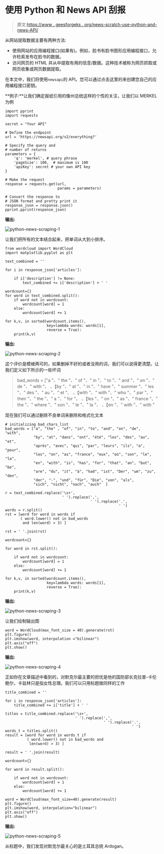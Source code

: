 # 使用 Python 和 News API 刮报

> 原文:[https://www . geesforgeks . org/news-scratch-use-python-and-news-API/](https://www.geeksforgeeks.org/newspaper-scraping-using-python-and-news-api/)

从网站提取数据主要有两种方法:

*   使用网站的应用编程接口(如果有)。例如，脸书有脸书图形应用编程接口，允许检索发布在脸书的数据。
*   访问网页的 HTML 并从中提取有用的信息/数据。这种技术被称为网页抓取或网页收集或网页数据提取。

在本文中，我们将使用`newsapi`的 API。您可以通过点击这里的来创建您自己的应用编程接口密钥。

**例子:**让我们确定报纸引用的像州总统这样的个性的关注，让我们以 MERKEL 为例

```
import pprint
import requests

secret = "Your API"

# Define the endpoint
url = 'https://newsapi.org/v2/everything?'

# Specify the query and
# number of returns
parameters = {
    'q': 'merkel', # query phrase
    'pageSize': 100,  # maximum is 100
    'apiKey': secret # your own API key
}

# Make the request
response = requests.get(url, 
                        params = parameters)

# Convert the response to 
# JSON format and pretty print it
response_json = response.json()
pprint.pprint(response_json)
```

**输出:**

![python-news-scraping-1](img/1d3f4546383b22adb7dbd34cd3b00cc5.png)

让我们把所有的文本结合起来，把单词从大到小排序。

```
from wordcloud import WordCloud
import matplotlib.pyplot as plt

text_combined = ''

for i in response_json['articles']:

    if i['description'] != None:
        text_combined += i['description'] + ' '

wordcount={}
for word in text_combined.split():
    if word not in wordcount:
        wordcount[word] = 1
    else:
        wordcount[word] += 1

for k,v, in sorted(wordcount.items(),
                   key=lambda words: words[1], 
                   reverse = True):
    print(k,v)
```

**输出:**

![python-news-scraping-2](img/d7d140d16821a0f1443bdb55405e6660.png)

这个评价是模棱两可的，如果删掉不好的或者没用的词，我们可以说得更清楚。让我们定义如下所示的一些坏词

> bad_words = ["a "、" the "、" of "、" in "、" to "、" and "、" on "、" de "、" with "、
> 、【by "、" at "、" in "、" have "、" summer "、" les "、" des "、" au "、" et "、
> 、【with "、" with "、" who "、" par "、" their "、" the "、" a "、" for "、
> 、【les "、" on "、" as "、" france "、" the "、" where "、" son "、" le "、" la "、
> 、【en "、" with "、" with "

现在我们可以通过删除不良单词来删除和格式化文本

```
# initializing bad_chars_list 
bad_words = ["a", "the" , "of", "in", "to", "and", "on", "de", "with", 
             "by", "at", "dans", "ont", "été", "les", "des", "au", "et", 
             "après", "avec", "qui", "par", "leurs", "ils", "a", "pour", 
             "les", "on", "as", "france", "eux", "où", "son", "le", "la",
             "en", "with", "is", "has", "for", "that", "an", "but", "be", 
             "are", "du", "it", "à", "had", "ist", "Der", "um", "zu", "den", 
             "der", "-", "und", "für", "Die", "von", "als",
             "sich", "nicht", "nach", "auch"  ] 

r = text_combined.replace('\s+',
                          ' ').replace(',', 
                                       ' ').replace('.',
                                                    ' ')
words = r.split()
rst = [word for word in words if 
       ( word.lower() not in bad_words 
        and len(word) > 3) ]

rst = ' '.join(rst)

wordcount={}

for word in rst.split():

    if word not in wordcount:
        wordcount[word] = 1
    else:
        wordcount[word] += 1

for k,v, in sorted(wordcount.items(),
                   key=lambda words: words[1],
                   reverse = True):
    print(k,v)
```

**输出:**

![python-news-scraping-3](img/51bbbd812555f4e4fc0e07b4ee7c02b6.png)

让我们绘制输出图

```
word = WordCloud(max_font_size = 40).generate(rst)
plt.figure()
plt.imshow(word, interpolation ="bilinear")
plt.axis("off")
plt.show()
```

**输出:**

![python-news-scraping-4](img/226b8a6e5b6e347bf2546d6cdce38977.png)

正如你在文章描述中看到的，对默克尔最主要的担忧是他的国防部长克拉普-卡伦鲍尔，卡兹林只是指女性总理。我们可以只用标题做同样的工作

```
title_combined = ''

for i in response_json['articles']:
    title_combined += i['title'] + ' '

titles = title_combined.replace('\s+',
                                ' ').replace(',',
                                             ' ').replace('.',
                                                          ' ')
words_t = titles.split()
result = [word for word in words_t if
          ( word.lower() not in bad_words and
           len(word) > 3) ]

result = ' '.join(result)

wordcount={}

for word in result.split():

    if word not in wordcount:
        wordcount[word] = 1
    else:
        wordcount[word] += 1

word = WordCloud(max_font_size=40).generate(result)
plt.figure()
plt.imshow(word, interpolation="bilinear")
plt.axis("off")
plt.show()
```

**输出:**

![python-news-scraping-5](img/1b6ed76a4e6858ebcf70616db6998d53.png)

从标题中，我们发现对默克尔最关心的是土耳其总统 Ardogan。